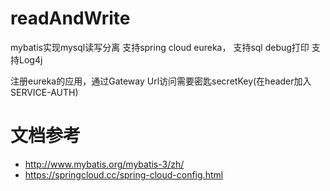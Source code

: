 # readAndWrite
mybatis实现mysql读写分离
支持spring cloud eureka，
支持sql debug打印
支持Log4j

注册eureka的应用，通过Gateway Url访问需要密匙secretKey(在header加入SERVICE-AUTH)

# 文档参考
- http://www.mybatis.org/mybatis-3/zh/
- https://springcloud.cc/spring-cloud-config.html